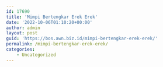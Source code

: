 ```yaml
---
id: 17690
title: 'Mimpi Bertengkar Erek Erek'
date: '2022-10-06T01:10:20+00:00'
author: admin
layout: post
guid: 'https://bos.awn.biz.id/mimpi-bertengkar-erek-erek/'
permalink: /mimpi-bertengkar-erek-erek/
categories:
    - Uncategorized
---
```


